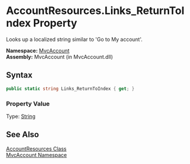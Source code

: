 AccountResources.Links_ReturnToIndex Property
=============================================
Looks up a localized string similar to 'Go to My account'.

**Namespace:** [MvcAccount][1]  
**Assembly:** MvcAccount (in MvcAccount.dll)

Syntax
------

```csharp
public static string Links_ReturnToIndex { get; }
```

### Property Value
Type: [String][2]

See Also
--------
[AccountResources Class][3]  
[MvcAccount Namespace][1]  

[1]: ../README.md
[2]: http://msdn.microsoft.com/en-us/library/s1wwdcbf
[3]: README.md